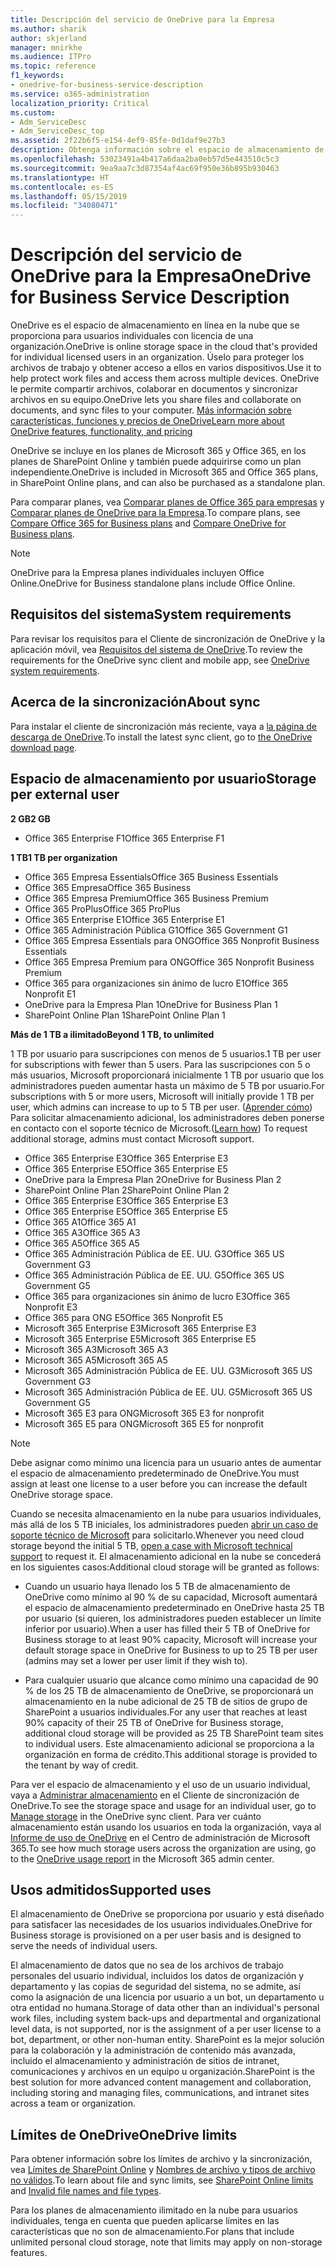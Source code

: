 ```yaml
---
title: Descripción del servicio de OneDrive para la Empresa
ms.author: sharik
author: skjerland
manager: mnirkhe
ms.audience: ITPro
ms.topic: reference
f1_keywords:
- onedrive-for-business-service-description
ms.service: o365-administration
localization_priority: Critical
ms.custom:
- Adm_ServiceDesc
- Adm_ServiceDesc_top
ms.assetid: 2f22b6f5-e154-4ef9-85fe-0d1daf9e27b3
description: Obtenga información sobre el espacio de almacenamiento de OneDrive que se proporciona en cada plan de suscripción.
ms.openlocfilehash: 53023491a4b417a6daa2ba0eb57d5e443510c5c3
ms.sourcegitcommit: 9ea9aa7c3d87354af4ac69f950e36b895b930463
ms.translationtype: HT
ms.contentlocale: es-ES
ms.lasthandoff: 05/15/2019
ms.locfileid: "34080471"
---
```

# <a name="onedrive-for-business-service-description"></a><span data-ttu-id="3909d-103">Descripción del servicio de OneDrive para la Empresa</span><span class="sxs-lookup"><span data-stu-id="3909d-103">OneDrive for Business Service Description</span></span>

<span data-ttu-id="3909d-104">OneDrive es el espacio de almacenamiento en línea en la nube que se proporciona para usuarios individuales con licencia de una organización.</span><span class="sxs-lookup"><span data-stu-id="3909d-104">OneDrive is online storage space in the cloud that's provided for individual licensed users in an organization.</span></span> <span data-ttu-id="3909d-105">Úselo para proteger los archivos de trabajo y obtener acceso a ellos en varios dispositivos.</span><span class="sxs-lookup"><span data-stu-id="3909d-105">Use it to help protect work files and access them across multiple devices.</span></span> <span data-ttu-id="3909d-106">OneDrive le permite compartir archivos, colaborar en documentos y sincronizar archivos en su equipo.</span><span class="sxs-lookup"><span data-stu-id="3909d-106">OneDrive lets you share files and collaborate on documents, and sync files to your computer.</span></span> [<span data-ttu-id="3909d-107">Más información sobre características, funciones y precios de OneDrive</span><span class="sxs-lookup"><span data-stu-id="3909d-107">Learn more about OneDrive features, functionality, and pricing</span></span>](https://go.microsoft.com/fwlink/?linkid=850345) 
  
<span data-ttu-id="3909d-108">OneDrive se incluye en los planes de Microsoft 365 y Office 365, en los planes de SharePoint Online y también puede adquirirse como un plan independiente.</span><span class="sxs-lookup"><span data-stu-id="3909d-108">OneDrive is included in Microsoft 365 and Office 365 plans, in SharePoint Online plans, and can also be purchased as a standalone plan.</span></span> 
    
<span data-ttu-id="3909d-109">Para comparar planes, vea [Comparar planes de Office 365 para empresas](https://go.microsoft.com/fwlink/?linkid=799177) y [Comparar planes de OneDrive para la Empresa](https://products.office.com/es-ES/onedrive-for-business/compare-onedrive-for-business-plans).</span><span class="sxs-lookup"><span data-stu-id="3909d-109">To compare plans, see [Compare Office 365 for Business plans](https://go.microsoft.com/fwlink/?linkid=799177) and [Compare OneDrive for Business plans](https://products.office.com/en-us/onedrive-for-business/compare-onedrive-for-business-plans).</span></span> 
  
> [!NOTE]
> <span data-ttu-id="3909d-110">OneDrive para la Empresa planes individuales incluyen Office Online.</span><span class="sxs-lookup"><span data-stu-id="3909d-110">OneDrive for Business standalone plans include Office Online.</span></span> 
  
## <a name="system-requirements"></a><span data-ttu-id="3909d-111">Requisitos del sistema</span><span class="sxs-lookup"><span data-stu-id="3909d-111">System requirements</span></span>

<span data-ttu-id="3909d-112">Para revisar los requisitos para el Cliente de sincronización de OneDrive y la aplicación móvil, vea [Requisitos del sistema de OneDrive](https://go.microsoft.com/fwlink/?linkid=837584).</span><span class="sxs-lookup"><span data-stu-id="3909d-112">To review the requirements for the OneDrive sync client and mobile app, see [OneDrive system requirements](https://go.microsoft.com/fwlink/?linkid=837584).</span></span>
  
## <a name="about-sync"></a><span data-ttu-id="3909d-113">Acerca de la sincronización</span><span class="sxs-lookup"><span data-stu-id="3909d-113">About sync</span></span>

<span data-ttu-id="3909d-114">Para instalar el cliente de sincronización más reciente, vaya a [la página de descarga de OneDrive](https://onedrive.live.com/about/download/).</span><span class="sxs-lookup"><span data-stu-id="3909d-114">To install the latest sync client, go to [the OneDrive download page](https://onedrive.live.com/about/download/).</span></span> 
  
## <a name="storage-space-per-user"></a><span data-ttu-id="3909d-115">Espacio de almacenamiento por usuario</span><span class="sxs-lookup"><span data-stu-id="3909d-115">Storage per external user</span></span>

<span data-ttu-id="3909d-116">**2 GB**</span><span class="sxs-lookup"><span data-stu-id="3909d-116">**2 GB**</span></span>

- <span data-ttu-id="3909d-117">Office 365 Enterprise F1</span><span class="sxs-lookup"><span data-stu-id="3909d-117">Office 365 Enterprise F1</span></span>

<span data-ttu-id="3909d-118">**1 TB**</span><span class="sxs-lookup"><span data-stu-id="3909d-118">**1 TB per organization**</span></span>

- <span data-ttu-id="3909d-119">Office 365 Empresa Essentials</span><span class="sxs-lookup"><span data-stu-id="3909d-119">Office 365 Business Essentials</span></span>
- <span data-ttu-id="3909d-120">Office 365 Empresa</span><span class="sxs-lookup"><span data-stu-id="3909d-120">Office 365 Business</span></span>
- <span data-ttu-id="3909d-121">Office 365 Empresa Premium</span><span class="sxs-lookup"><span data-stu-id="3909d-121">Office 365 Business Premium</span></span>
- <span data-ttu-id="3909d-122">Office 365 ProPlus</span><span class="sxs-lookup"><span data-stu-id="3909d-122">Office 365 ProPlus</span></span>
- <span data-ttu-id="3909d-123">Office 365 Enterprise E1</span><span class="sxs-lookup"><span data-stu-id="3909d-123">Office 365 Enterprise E1</span></span>
- <span data-ttu-id="3909d-124">Office 365 Administración Pública G1</span><span class="sxs-lookup"><span data-stu-id="3909d-124">Office 365 Government G1</span></span>
- <span data-ttu-id="3909d-125">Office 365 Empresa Essentials para ONG</span><span class="sxs-lookup"><span data-stu-id="3909d-125">Office 365 Nonprofit Business Essentials</span></span>
- <span data-ttu-id="3909d-126">Office 365 Empresa Premium para ONG</span><span class="sxs-lookup"><span data-stu-id="3909d-126">Office 365 Nonprofit Business Premium</span></span>
- <span data-ttu-id="3909d-127">Office 365 para organizaciones sin ánimo de lucro E1</span><span class="sxs-lookup"><span data-stu-id="3909d-127">Office 365 Nonprofit E1</span></span>
- <span data-ttu-id="3909d-128">OneDrive para la Empresa Plan 1</span><span class="sxs-lookup"><span data-stu-id="3909d-128">OneDrive for Business Plan 1</span></span>
- <span data-ttu-id="3909d-129">SharePoint Online Plan 1</span><span class="sxs-lookup"><span data-stu-id="3909d-129">SharePoint Online Plan 1</span></span>

<span data-ttu-id="3909d-130">**Más de 1 TB a ilimitado**</span><span class="sxs-lookup"><span data-stu-id="3909d-130">**Beyond 1 TB, to unlimited**</span></span>
 
<span data-ttu-id="3909d-131">1 TB por usuario para suscripciones con menos de 5 usuarios.</span><span class="sxs-lookup"><span data-stu-id="3909d-131">1 TB per user for subscriptions with fewer than 5 users.</span></span> <span data-ttu-id="3909d-132">Para las suscripciones con 5 o más usuarios, Microsoft proporcionará inicialmente 1 TB por usuario que los administradores pueden aumentar hasta un máximo de 5 TB por usuario.</span><span class="sxs-lookup"><span data-stu-id="3909d-132">For subscriptions with 5 or more users, Microsoft will initially provide 1 TB per user, which admins can increase to up to 5 TB per user.</span></span> <span data-ttu-id="3909d-133">([Aprender cómo](/onedrive/set-default-storage-space)) Para solicitar almacenamiento adicional, los administradores deben ponerse en contacto con el soporte técnico de Microsoft.</span><span class="sxs-lookup"><span data-stu-id="3909d-133">([Learn how](/onedrive/set-default-storage-space)) To request additional storage, admins must contact Microsoft support.</span></span> 

- <span data-ttu-id="3909d-134">Office 365 Enterprise E3</span><span class="sxs-lookup"><span data-stu-id="3909d-134">Office 365 Enterprise E3</span></span>
- <span data-ttu-id="3909d-135">Office 365 Enterprise E5</span><span class="sxs-lookup"><span data-stu-id="3909d-135">Office 365 Enterprise E5</span></span>
- <span data-ttu-id="3909d-136">OneDrive para la Empresa Plan 2</span><span class="sxs-lookup"><span data-stu-id="3909d-136">OneDrive for Business Plan 2</span></span>
- <span data-ttu-id="3909d-137">SharePoint Online Plan 2</span><span class="sxs-lookup"><span data-stu-id="3909d-137">SharePoint Online Plan 2</span></span>
- <span data-ttu-id="3909d-138">Office 365 Enterprise E3</span><span class="sxs-lookup"><span data-stu-id="3909d-138">Office 365 Enterprise E3</span></span>
- <span data-ttu-id="3909d-139">Office 365 Enterprise E5</span><span class="sxs-lookup"><span data-stu-id="3909d-139">Office 365 Enterprise E5</span></span>
- <span data-ttu-id="3909d-140">Office 365 A1</span><span class="sxs-lookup"><span data-stu-id="3909d-140">Office 365 A1</span></span>
- <span data-ttu-id="3909d-141">Office 365 A3</span><span class="sxs-lookup"><span data-stu-id="3909d-141">Office 365 A3</span></span>
- <span data-ttu-id="3909d-142">Office 365 A5</span><span class="sxs-lookup"><span data-stu-id="3909d-142">Office 365 A5</span></span>
- <span data-ttu-id="3909d-143">Office 365 Administración Pública de EE. UU. G3</span><span class="sxs-lookup"><span data-stu-id="3909d-143">Office 365 US Government G3</span></span>
- <span data-ttu-id="3909d-144">Office 365 Administración Pública de EE. UU. G5</span><span class="sxs-lookup"><span data-stu-id="3909d-144">Office 365 US Government G5</span></span>
- <span data-ttu-id="3909d-145">Office 365 para organizaciones sin ánimo de lucro E3</span><span class="sxs-lookup"><span data-stu-id="3909d-145">Office 365 Nonprofit E3</span></span> 
- <span data-ttu-id="3909d-146">Office 365 para ONG E5</span><span class="sxs-lookup"><span data-stu-id="3909d-146">Office 365 Nonprofit E5</span></span> 
- <span data-ttu-id="3909d-147">Microsoft 365 Enterprise E3</span><span class="sxs-lookup"><span data-stu-id="3909d-147">Microsoft 365 Enterprise E3</span></span>
- <span data-ttu-id="3909d-148">Microsoft 365 Enterprise E5</span><span class="sxs-lookup"><span data-stu-id="3909d-148">Microsoft 365 Enterprise E5</span></span>
- <span data-ttu-id="3909d-149">Microsoft 365 A3</span><span class="sxs-lookup"><span data-stu-id="3909d-149">Microsoft 365 A3</span></span>
- <span data-ttu-id="3909d-150">Microsoft 365 A5</span><span class="sxs-lookup"><span data-stu-id="3909d-150">Microsoft 365 A5</span></span>
- <span data-ttu-id="3909d-151">Microsoft 365 Administración Pública de EE. UU. G3</span><span class="sxs-lookup"><span data-stu-id="3909d-151">Microsoft 365 US Government G3</span></span>
- <span data-ttu-id="3909d-152">Microsoft 365 Administración Pública de EE. UU. G5</span><span class="sxs-lookup"><span data-stu-id="3909d-152">Microsoft 365 US Government G5</span></span>
- <span data-ttu-id="3909d-153">Microsoft 365 E3 para ONG</span><span class="sxs-lookup"><span data-stu-id="3909d-153">Microsoft 365 E3 for nonprofit</span></span>
- <span data-ttu-id="3909d-154">Microsoft 365 E5 para ONG</span><span class="sxs-lookup"><span data-stu-id="3909d-154">Microsoft 365 E5 for nonprofit</span></span>

  
> [!NOTE]
> <span data-ttu-id="3909d-155">Debe asignar como mínimo una licencia para un usuario antes de aumentar el espacio de almacenamiento predeterminado de OneDrive.</span><span class="sxs-lookup"><span data-stu-id="3909d-155">You must assign at least one license to a user before you can increase the default OneDrive storage space.</span></span> 
  
<span data-ttu-id="3909d-156">Cuando se necesita almacenamiento en la nube para usuarios individuales, más allá de los 5 TB iniciales, los administradores pueden [abrir un caso de soporte técnico de Microsoft](https://go.microsoft.com/fwlink/?linkid=869559) para solicitarlo.</span><span class="sxs-lookup"><span data-stu-id="3909d-156">Whenever you need cloud storage beyond the initial 5 TB, [open a case with Microsoft technical support](https://go.microsoft.com/fwlink/?linkid=869559) to request it.</span></span> <span data-ttu-id="3909d-157">El almacenamiento adicional en la nube se concederá en los siguientes casos:</span><span class="sxs-lookup"><span data-stu-id="3909d-157">Additional cloud storage will be granted as follows:</span></span> 
  
- <span data-ttu-id="3909d-158">Cuando un usuario haya llenado los 5 TB de almacenamiento de OneDrive como mínimo al 90 % de su capacidad, Microsoft aumentará el espacio de almacenamiento predeterminado en OneDrive hasta 25 TB por usuario (si quieren, los administradores pueden establecer un límite inferior por usuario).</span><span class="sxs-lookup"><span data-stu-id="3909d-158">When a user has filled their 5 TB of OneDrive for Business storage to at least 90% capacity, Microsoft will increase your default storage space in OneDrive for Business to up to 25 TB per user (admins may set a lower per user limit if they wish to).</span></span> 
    
- <span data-ttu-id="3909d-159">Para cualquier usuario que alcance como mínimo una capacidad de 90 % de los 25 TB de almacenamiento de OneDrive, se proporcionará un almacenamiento en la nube adicional de 25 TB de sitios de grupo de SharePoint a usuarios individuales.</span><span class="sxs-lookup"><span data-stu-id="3909d-159">For any user that reaches at least 90% capacity of their 25 TB of OneDrive for Business storage, additional cloud storage will be provided as 25 TB SharePoint team sites to individual users.</span></span> <span data-ttu-id="3909d-160">Este almacenamiento adicional se proporciona a la organización en forma de crédito.</span><span class="sxs-lookup"><span data-stu-id="3909d-160">This additional storage is provided to the tenant by way of credit.</span></span>
    
<span data-ttu-id="3909d-161">Para ver el espacio de almacenamiento y el uso de un usuario individual, vaya a [Administrar almacenamiento](https://support.office.com/article/31519161-059C-4764-B6F8-F5CD29F7FE68) en el Cliente de sincronización de OneDrive.</span><span class="sxs-lookup"><span data-stu-id="3909d-161">To see the storage space and usage for an individual user, go to [Manage storage](https://support.office.com/article/31519161-059C-4764-B6F8-F5CD29F7FE68) in the OneDrive sync client.</span></span> <span data-ttu-id="3909d-162">Para ver cuánto almacenamiento están usando los usuarios en toda la organización, vaya al [Informe de uso de OneDrive](/office365/admin/activity-reports/onedrive-for-business-usage) en el Centro de administración de Microsoft 365.</span><span class="sxs-lookup"><span data-stu-id="3909d-162">To see how much storage users across the organization are using, go to the [OneDrive usage report](/office365/admin/activity-reports/onedrive-for-business-usage) in the Microsoft 365 admin center.</span></span> 
   
## <a name="supported-uses"></a><span data-ttu-id="3909d-163">Usos admitidos</span><span class="sxs-lookup"><span data-stu-id="3909d-163">Supported uses</span></span>

<span data-ttu-id="3909d-164">El almacenamiento de OneDrive se proporciona por usuario y está diseñado para satisfacer las necesidades de los usuarios individuales.</span><span class="sxs-lookup"><span data-stu-id="3909d-164">OneDrive for Business storage is provisioned on a per user basis and is designed to serve the needs of individual users.</span></span>
  
<span data-ttu-id="3909d-165">El almacenamiento de datos que no sea de los archivos de trabajo personales del usuario individual, incluidos los datos de organización y departamento y las copias de seguridad del sistema, no se admite, así como la asignación de una licencia por usuario a un bot, un departamento u otra entidad no humana.</span><span class="sxs-lookup"><span data-stu-id="3909d-165">Storage of data other than an individual's personal work files, including system back-ups and departmental and organizational level data, is not supported, nor is the assignment of a per user license to a bot, department, or other non-human entity.</span></span> <span data-ttu-id="3909d-166">SharePoint es la mejor solución para la colaboración y la administración de contenido más avanzada, incluido el almacenamiento y administración de sitios de intranet, comunicaciones y archivos en un equipo u organización.</span><span class="sxs-lookup"><span data-stu-id="3909d-166">SharePoint is the best solution for more advanced content management and collaboration, including storing and managing files, communications, and intranet sites across a team or organization.</span></span>
  
## <a name="onedrive-limits"></a><span data-ttu-id="3909d-167">Límites de OneDrive</span><span class="sxs-lookup"><span data-stu-id="3909d-167">OneDrive limits</span></span>

<span data-ttu-id="3909d-168">Para obtener información sobre los límites de archivo y la sincronización, vea [Límites de SharePoint Online](/office365/servicedescriptions/sharepoint-online-service-description/sharepoint-online-limits) y [Nombres de archivo y tipos de archivo no válidos](https://support.office.com/article/64883a5d-228e-48f5-b3d2-eb39e07630fa).</span><span class="sxs-lookup"><span data-stu-id="3909d-168">To learn about file and sync limits, see [SharePoint Online limits](/office365/servicedescriptions/sharepoint-online-service-description/sharepoint-online-limits) and [Invalid file names and file types](https://support.office.com/article/64883a5d-228e-48f5-b3d2-eb39e07630fa).</span></span>
  
<span data-ttu-id="3909d-169">Para los planes de almacenamiento ilimitado en la nube para usuarios individuales, tenga en cuenta que pueden aplicarse límites en las características que no son de almacenamiento.</span><span class="sxs-lookup"><span data-stu-id="3909d-169">For plans that include unlimited personal cloud storage, note that limits may apply on non-storage features.</span></span> 
  

